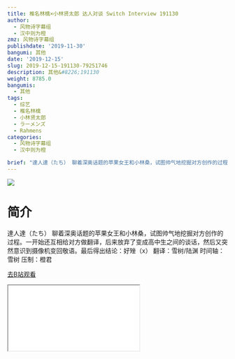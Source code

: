 ```yaml
---
title: 椎名林檎×小林贤太郎 达人对谈 Switch Interview 191130
author:
  - 风物诗字幕组
  - 汉中则为橙
zmz: 风物诗字幕组
publishdate: '2019-11-30'
bangumi: 其他
date: '2019-12-15'
slug: 2019-12-15-191130-79251746
description: 其他&#8226;191130
weight: 8785.0
bangumis:
  - 其他
tags:
  - 综艺
  - 椎名林檎
  - 小林贤太郎
  - ラーメンズ
  - Rahmens
categories:
  - 风物诗字幕组
  - 汉中则为橙

brief: "達人達（たち） 聊着深奥话题的苹果女王和小林桑，试图帅气地挖掘对方创作的过程。一开始还互相给对方做翻译，后来放弃了变成高中生之间的谈话，然后又突然意识到摄像机变回敬语。最后得出结论：好矬（x） 翻译：雪树/陆渊 时间轴：雪树 压制：橙君"
---
```

![](https://raw.githubusercontent.com/tcgriffith/owaraisite/master/static/tmpimg/70cb88f1c1e5fe8a2fd44b98c609270116729cd6.jpg.480.jpg)
# 简介  
達人達（たち）
聊着深奥话题的苹果女王和小林桑，试图帅气地挖掘对方创作的过程。一开始还互相给对方做翻译，后来放弃了变成高中生之间的谈话，然后又突然意识到摄像机变回敬语。最后得出结论：好矬（x）
翻译：雪树/陆渊 时间轴：雪树 压制：橙君  

[去B站观看](https://www.bilibili.com/video/av79251746/)
<div class ="resp-container"><iframe class="testiframe" src="//player.bilibili.com/player.html?aid=79251746"", scrolling="no", allowfullscreen="true" > </iframe></div> 
